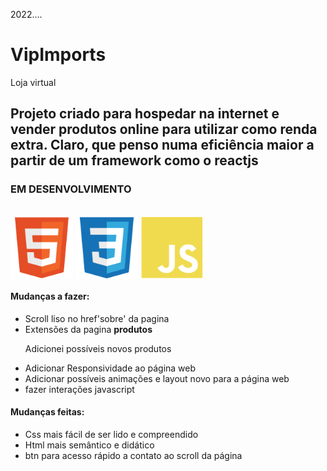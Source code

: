 2022....

<h1>VipImports</h1>
<p>Loja virtual</p>

<h2>Projeto criado para hospedar na internet e vender produtos online para utilizar como renda extra. Claro, que penso numa eficiência maior a partir de um framework como o reactjs</h2>

<h3>EM DESENVOLVIMENTO</h3>
<div style="display: inline_block"><br>
  <img align="center" alt="Ryan-HTML" height="100" width="100" src="https://raw.githubusercontent.com/devicons/devicon/master/icons/html5/html5-original.svg">
  <img align="center" alt="Ryan-CSS" height="100" width="100" src="https://raw.githubusercontent.com/devicons/devicon/master/icons/css3/css3-original.svg">
  <img align="center" alt="Ryan-Js" height="100" width="100" src="https://raw.githubusercontent.com/devicons/devicon/master/icons/javascript/javascript-plain.svg">
</div>
<h4>Mudanças a fazer:</h4>
<ul>
  <li>Scroll liso no href'sobre' da pagina</li>
  <li>Extensões da pagina <strong>produtos</strong></li>
  <p>Adicionei possíveis novos produtos</p>
  <li>Adicionar Responsividade ao página web</li>
  <li>Adicionar possíveis animações e layout novo para a página web</li>
  <li>fazer interações javascript</li>
  </ul>
 <h4>Mudanças feitas:</h4>
 <ul>
  <li>Css mais fácil de ser lido e compreendido</li>
  <li>Html mais semântico e didático</strong></li>
  <li>btn para acesso rápido a contato ao scroll da página</li>
  </ul>
